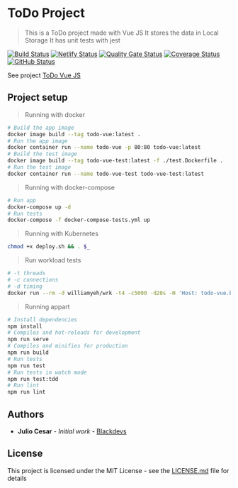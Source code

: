# ToDo Project

> This is a ToDo project made with Vue JS
It stores the data in Local Storage
> It has unit tests with jest

[![Build Status](https://badgen.net/travis/julio-cesar-development/todo-vue?icon=travis)](https://travis-ci.com/julio-cesar-development/todo-vue)
[![Netlify Status](https://api.netlify.com/api/v1/badges/35949db2-73aa-4155-b376-e36ad9a163ec/deploy-status)](https://app.netlify.com/sites/todo-vue-tasks/deploys)
[![Quality Gate Status](https://sonarcloud.io/api/project_badges/measure?project=julio-cesar-development_todo-vue&metric=alert_status)](https://sonarcloud.io/dashboard?id=julio-cesar-development_todo-vue)
[![Coverage Status](https://coveralls.io/repos/github/julio-cesar-development/todo-vue/badge.svg?branch=master)](https://coveralls.io/github/julio-cesar-development/todo-vue?branch=master)
[![GitHub Status](https://badgen.net/github/status/julio-cesar-development/todo-vue)](https://github.com/julio-cesar-development/todo-vue)

See project [ToDo Vue JS](https://todo-vue-tasks.netlify.com)

## Project setup

> Running with docker

```bash
# Build the app image
docker image build --tag todo-vue:latest .
# Run the app image
docker container run --name todo-vue -p 80:80 todo-vue:latest
# Build the test image
docker image build --tag todo-vue-test:latest -f ./test.Dockerfile .
# Run the test image
docker container run --name todo-vue-test todo-vue-test:latest
```

> Running with docker-compose

```bash
# Run app
docker-compose up -d
# Run tests
docker-compose -f docker-compose-tests.yml up
```

> Running with Kubernetes

```bash
chmod +x deploy.sh && . $_
```

> Run workload tests

```bash
# -t threads
# -c connections
# -d timing
docker run --rm -d williamyeh/wrk -t4 -c5000 -d20s -H 'Host: todo-vue.blackdevs.com.br' --timeout 2s http://todo-vue.blackdevs.com.br
```

> Running appart

```bash
# Install dependencies
npm install
# Compiles and hot-reloads for development
npm run serve
# Compiles and minifies for production
npm run build
# Run tests
npm run test
# Run tests in watch mode
npm run test:tdd
# Run lint
npm run lint
```

## Authors

* **Julio Cesar** - *Initial work* - [Blackdevs](https://blackdevs.com.br)

## License

This project is licensed under the MIT License - see the [LICENSE.md](LICENSE.md) file for details
